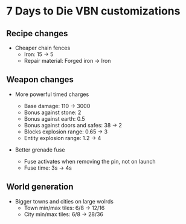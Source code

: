 # 7 Days to Die VBN customizations

## Recipe changes
- Cheaper chain fences
    - Iron: 15 &rarr; 5
    - Repair material: Forged iron &rarr; Iron

## Weapon changes
- More powerful timed charges
    - Base damage: 110 &rarr; 3000
    - Bonus against stone: 2
    - Bonus against earth: 0.5
    - Bonus against doors and safes: 38 &rarr; 2
    - Blocks explosion range: 0.65 &rarr; 3
    - Entity explosion range: 1.2 &rarr; 4

- Better grenade fuse
    - Fuse activates when removing the pin, not on launch
    - Fuse time: 3s &rarr; 4s

## World generation
- Bigger towns and cities on large wolrds
    - Town min/max tiles: 6/8 &rarr; 12/16
    - City min/max tiles: 6/8 &rarr; 28/36